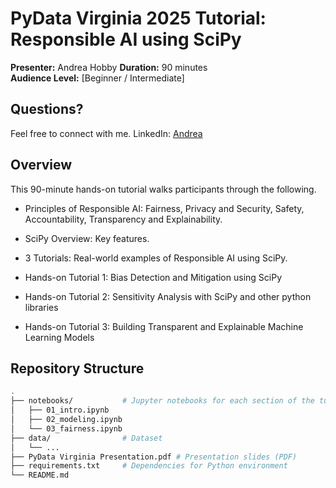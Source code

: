 # PyData Virginia 2025 Tutorial: Responsible AI using SciPy

**Presenter:** Andrea Hobby
**Duration:** 90 minutes  
**Audience Level:** [Beginner / Intermediate] 

## Questions?
Feel free to connect with me.
LinkedIn: [Andrea](https://www.linkedin.com/in/andreahobby/)

## Overview

This 90-minute hands-on tutorial walks participants through the following.

- Principles of Responsible AI: Fairness, Privacy and Security, Safety, Accountability, Transparency and Explainability.​

- SciPy Overview: Key features.​

- 3 Tutorials: Real-world examples of Responsible AI using SciPy.​

- Hands-on Tutorial 1: Bias Detection and Mitigation using SciPy​

- Hands-on Tutorial 2: Sensitivity Analysis with SciPy and other python libraries​

- Hands-on Tutorial 3: Building Transparent and Explainable Machine Learning Models 

## Repository Structure

```bash
.
├── notebooks/           # Jupyter notebooks for each section of the tutorial
│   ├── 01_intro.ipynb
│   ├── 02_modeling.ipynb
│   └── 03_fairness.ipynb
├── data/                # Dataset
│   └── ...
├── PyData Virginia Presentation.pdf # Presentation slides (PDF)
├── requirements.txt     # Dependencies for Python environment
└── README.md            



